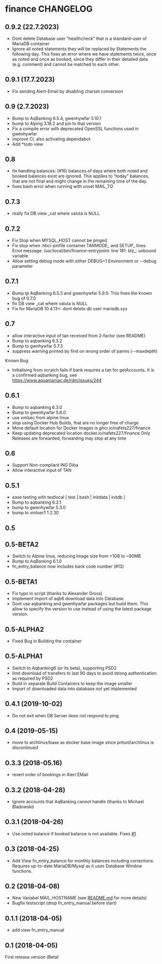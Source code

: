 # finance CHANGELOG

## 0.9.2 (22.7.2023)
* Dont delete Database user "healthcheck" that is a standard-user of
  MariaDB container
* Ignore all noted statements
  they will be replaced by Statements the following day.
  This fixes an error where we have	statements twice, once as noted and once
  as booked, since they differ in their detailed data (e.g. comment) and
  cannot be matched to each other.

## 0.9.1 (17.7.2023)
* Fix sending Alert-Email by disabling charset conversion

## 0.9 (2.7.2023)
* Bump to AqBanking 6.5.4, gwenhywfar 5.10.1
* bump to Alping 3.18.2 and pin to that version
* Fix a compile error with deprecated OpenSSL functions used in gwenhywfar
* improve CI, also activating dependabot
* Add *todo view

## 0.8
* fix handling balances: (#16)
  balances of days where both noted and booked balances exist are ignored. This applies to
  "today" balances, that are not final and might change in the remaining time of the day.
* fixes bash error when running with unset MAIL_TO

## 0.7.3
* really fix DB view _cat where valuta is NULL

## 0.7.2
* Fix Stop when MYSQL_HOST cannot be pinged
* Fix stop when .hbci-pinfile container TANMODE_ and SETUP_ lines. Error message:
  /usr/local/bin/finance-entrypoint: line 181: blz_: unbound variable
* Allow setting debug mode with either DEBUG=1 Environment or --debug parameter

## 0.7.1
* Bump tp AqBanking 6.5.3 and gwenhywfar 5.9.0. This fixes the known bug of 0.7.0
* fix DB view _cat where valuta is NULL
* Fix for MariaDB 10.4.13+: dont delete db user mariadb.sys

## 0.7
* allow interactive input of tan received from 2-factor (see README)
* Bump to aqbanking 6.3.2
* Bump to gwnhywfar 5.7.3
* suppress warning printed by find on wrong order of parms (--maxdepth)

Known Bug:
* Initialising from scratch fails if bank requires a tan for getAccounts.
  It is a confirmed aqbanking bug, see https://www.aquamaniac.de/rdm/issues/244

## 0.6.1
* Bump to aqbanking 6.3.0
* Bump to gwenhywfar 5.6.0
* use xmlsec from alpine linux
* stop using Docker Hub Builds, that are no longer free of charge
* Move default location for Docker Images is ghcr.io/nafets227/finance
* Keep updating deprecated location docker.io/nafets227/finance
  Only Releases are forwarded, forwarding may stop at any time

## 0.6
* Support Non-compliant ING Diba
* Allow interactive input of TAN

## 0.5.1
* ease testing with testlocal [ test | bash | initdata | initdb ]
* Bump to aqbanking 6.2.1
* bump to gwenhywfar 5.3.0
* bump to xmlsec1 1.2.30

## 0.5
## 0.5-BETA2
* Switch to Alpine linux, reducing Image size from >1GB to ~90MB
* Bump to AqBanking 6.1.0
* fn_entry_balance now includes bank code number (#13)

## 0.5-BETA1
* Fix typo in script (thanks to Alexander Gross)
* Implement Import of aqb6 download data into Database
* Dont use aqbanking and gwenhywfar packages but build them.
  This allow to specify the version to use instead of using the latest
  package version.

## 0.5-ALPHA2
* Fixed Bug in Building the container

## 0.5-ALPHA1
* Switch to Aqbanking6 (or its beta), supporting PSD2
* limit download of transfers to last 90 days to avoid strong authentication
  as required by PSD2
* Build in separate Build Containers to keep the image smaller
* Import of downloaded data into database not yet implemented

## 0.4.1 (2019-10-02)
* Do not exit when DB Server does not respond to ping

## 0.4 (2019-05-15)
* move to archlinux/base as docker base image since pritunl/archlinux is discontinued

## 0.3.3 (2018-05.16)
* revert order of bookings in Alert EMail

## 0.3.2 (2018-04-28)
* Ignore accounts that AqBanking cannot handle (thanks to Michael Bladowski)

## 0.3.1 (2018-04-26)
* Use noted balance if booked balance is not available.
  Fixes [#1](https://github.com/nafets227/finance/issues/1)

## 0.3 (2018-04-25)
* Add View fn\_entry\_balance for monthly balances including corrections. Requires up-to-date MariaDB/Mysql as it uses
  Database Window functions.

## 0.2 (2018-04-08)
* New Variabel MAIL_HOSTNAME (see [README.md](README.md) for more details)
* Bugfix testscript (drop fn\_entry\_manual before start)

## 0.1.1 (2018-04-05)
* add view fn\_entry\_manual

## 0.1 (2018-04-05)
First release version (Beta)
